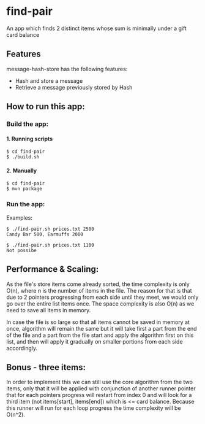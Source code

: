 # find-pair
An app which finds 2 distinct items whose sum is minimally under a gift card balance

## Features 
message-hash-store has the following features:
* Hash and store a message
* Retrieve a message previously stored by Hash

## How to run this app:
### Build the app:
#### 1. Running scripts
```
$ cd find-pair
$ ./build.sh
```
#### 2. Manually
```
$ cd find-pair
$ mvn package
```

### Run the app:
Examples:
```
$ ./find-pair.sh prices.txt 2500
Candy Bar 500, Earmuffs 2000

$ ./find-pair.sh prices.txt 1100
Not possibe
```

## Performance & Scaling:
As the file's store items come already sorted, the time complexity is only O(n), where n is the number of items in the file. The reason for that is that due to 2 pointers progressing from each side until they meet, we would only go over the entire list items once. The space complexity is also O(n) as we need to save all items in memory.

In case the file is so large so that all items cannot be saved in memory at once, algorithm will remain the same but it will take first a part from the end of the file and a part from the file start and apply the algorithm first on this list, and then will apply it gradually on smaller portions from each side accordingly.

## Bonus - three items:
In order to implement this we can still use the core algorithm from the two items, only that it will be applied with conjunction of another runner pointer that for each pointers progress will restart from index 0 and will look for a third item (not items[start], items[end]) which is <= card balance. Because this runner will run for each loop progress the time complexity will be O(n^2). 
